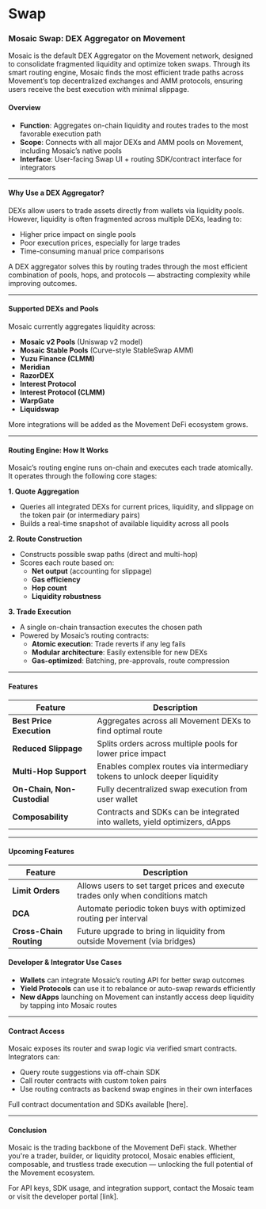 # Swap

### Mosaic Swap: DEX Aggregator on Movement

Mosaic is the default DEX Aggregator on the Movement network, designed to consolidate fragmented liquidity and optimize token swaps. Through its smart routing engine, Mosaic finds the most efficient trade paths across Movement’s top decentralized exchanges and AMM protocols, ensuring users receive the best execution with minimal slippage.

#### Overview

* **Function**: Aggregates on-chain liquidity and routes trades to the most favorable execution path
* **Scope**: Connects with all major DEXs and AMM pools on Movement, including Mosaic’s native pools
* **Interface**: User-facing Swap UI + routing SDK/contract interface for integrators

***

#### Why Use a DEX Aggregator?

DEXs allow users to trade assets directly from wallets via liquidity pools. However, liquidity is often fragmented across multiple DEXs, leading to:

* Higher price impact on single pools
* Poor execution prices, especially for large trades
* Time-consuming manual price comparisons

A DEX aggregator solves this by routing trades through the most efficient combination of pools, hops, and protocols — abstracting complexity while improving outcomes.

***

#### Supported DEXs and Pools

Mosaic currently aggregates liquidity across:

* **Mosaic v2 Pools** (Uniswap v2 model)
* **Mosaic Stable Pools** (Curve-style StableSwap AMM)
* **Yuzu Finance (CLMM)**
* **Meridian**
* **RazorDEX**
* **Interest Protocol**
* **Interest Protocol (CLMM)**
* **WarpGate**
* **Liquidswap**

More integrations will be added as the Movement DeFi ecosystem grows.

***

#### Routing Engine: How It Works

Mosaic’s routing engine runs on-chain and executes each trade atomically. It operates through the following core stages:

**1. Quote Aggregation**

* Queries all integrated DEXs for current prices, liquidity, and slippage on the token pair (or intermediary pairs)
* Builds a real-time snapshot of available liquidity across all pools

**2. Route Construction**

* Constructs possible swap paths (direct and multi-hop)
* Scores each route based on:
  * **Net output** (accounting for slippage)
  * **Gas efficiency**
  * **Hop count**
  * **Liquidity robustness**

**3. Trade Execution**

* A single on-chain transaction executes the chosen path
* Powered by Mosaic’s routing contracts:
  * **Atomic execution**: Trade reverts if any leg fails
  * **Modular architecture**: Easily extensible for new DEXs
  * **Gas-optimized**: Batching, pre-approvals, route compression

***

#### Features

| Feature                     | Description                                                                |
| --------------------------- | -------------------------------------------------------------------------- |
| **Best Price Execution**    | Aggregates across all Movement DEXs to find optimal route                  |
| **Reduced Slippage**        | Splits orders across multiple pools for lower price impact                 |
| **Multi-Hop Support**       | Enables complex routes via intermediary tokens to unlock deeper liquidity  |
| **On-Chain, Non-Custodial** | Fully decentralized swap execution from user wallet                        |
| **Composability**           | Contracts and SDKs can be integrated into wallets, yield optimizers, dApps |

***

#### Upcoming Features

| Feature                 | Description                                                                     |
| ----------------------- | ------------------------------------------------------------------------------- |
| **Limit Orders**        | Allows users to set target prices and execute trades only when conditions match |
| **DCA**                 | Automate periodic token buys with optimized routing per interval                |
| **Cross-Chain Routing** | Future upgrade to bring in liquidity from outside Movement (via bridges)        |

#### Developer & Integrator Use Cases

* **Wallets** can integrate Mosaic’s routing API for better swap outcomes
* **Yield Protocols** can use it to rebalance or auto-swap rewards efficiently
* **New dApps** launching on Movement can instantly access deep liquidity by tapping into Mosaic routes

***

#### Contract Access

Mosaic exposes its router and swap logic via verified smart contracts. Integrators can:

* Query route suggestions via off-chain SDK
* Call router contracts with custom token pairs
* Use routing contracts as backend swap engines in their own interfaces

Full contract documentation and SDKs available \[here].

***

#### Conclusion

Mosaic is the trading backbone of the Movement DeFi stack. Whether you're a trader, builder, or liquidity protocol, Mosaic enables efficient, composable, and trustless trade execution — unlocking the full potential of the Movement ecosystem.

For API keys, SDK usage, and integration support, contact the Mosaic team or visit the developer portal \[link].
